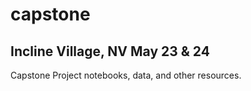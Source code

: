 # capstone
## Incline Village, NV May 23 & 24

Capstone Project notebooks, data, and other resources.

